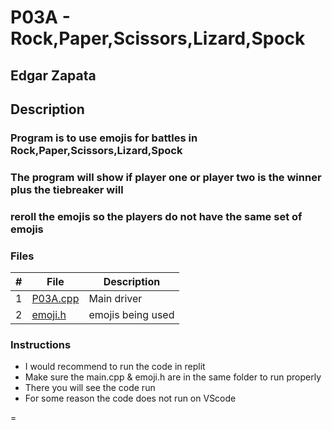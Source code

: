 # P03A - Rock,Paper,Scissors,Lizard,Spock
## Edgar Zapata 
## Description

### Program is to use  emojis  for battles in Rock,Paper,Scissors,Lizard,Spock
### The  program will show if player one or player two is the winner plus the tiebreaker will 
### reroll the  emojis so the players do not have the same set of emojis


### Files 
|   #   | File            | Description                                        |
| :---: | --------------- | -------------------------------------------------- |
|   1   | <a href ="https://github.com/ezapez/2143-OOP-Zapata/blob/main/Assignments/P03A/main.cpp">P03A.cpp</a>        | Main driver                                        |
|   2   | <a href ="https://github.com/ezapez/2143-OOP-Zapata/blob/main/Assignments/P03A/emoji.h">emoji.h</a>       | emojis being used                  |




### Instructions
- I would recommend to run the code in replit 
- Make sure the main.cpp & emoji.h are in the same folder to run properly
- There you will see the code run 
- For some reason the code does not  run on VScode  


=